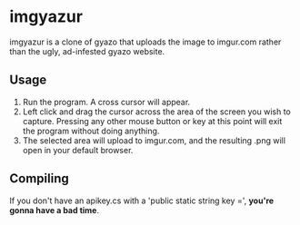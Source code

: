 imgyazur
========

imgyazur is a clone of gyazo that uploads the image to imgur.com rather than the ugly, ad-infested gyazo website.

Usage
-----

1. Run the program. A cross cursor will appear.
2. Left click and drag the cursor across the area of the screen you wish to capture. Pressing any other mouse button or key at this point will exit the program without doing anything.
3. The selected area will upload to imgur.com, and the resulting .png will open in your default browser.

Compiling
---------

If you don't have an apikey.cs with a 'public static string key =', **you're gonna have a bad time**.